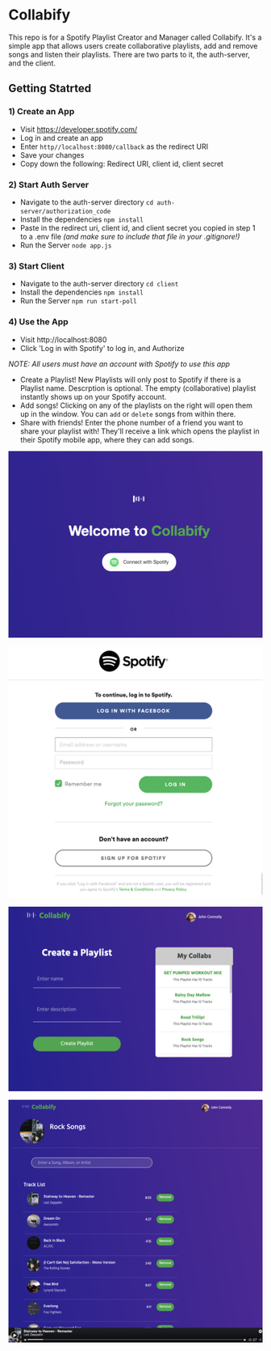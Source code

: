 # Collabify 
This repo is for a Spotify Playlist Creator and Manager called Collabify.
It's a simple app that allows users create collaborative playlists, add and remove songs and listen their playlists.
There are two parts to it, the auth-server, and the client.

## Getting Statrted

### 1) Create an App
- Visit https://developer.spotify.com/
- Log in and create an app
- Enter `http//localhost:8080/callback` as the redirect URI
- Save your changes
- Copy down the following: Redirect URI, client id, client secret


### 2)  Start Auth Server
- Navigate to the auth-server directory `cd auth-server/authorization_code`
- Install the dependencies `npm install`
- Paste in the redirect uri, client id, and client secret you copied in step 1 to a .env file *(and make sure to include that file in your .gitignore!)*
- Run the Server `node app.js`


### 3)  Start Client
- Navigate to the auth-server directory `cd client`
- Install the dependencies `npm install`
- Run the Server `npm run start-poll`

### 4)  Use the App
- Visit http://localhost:8080
- Click 'Log in with Spotify' to log in, and Authorize 

*NOTE: All users must have an account with Spotify to use this app*

- Create a Playlist! New Playlists will only post to Spotify if there is a Playlist name. Descrption is optional. The empty (collaborative) playlist instantly shows up on your Spotify account.
- Add songs! Clicking on any of the playlists on the right will open them up in the window. You can `add` or `delete` songs from within there. 
- Share with friends! Enter the phone number of a friend you want to share your playlist with! They'll receive a link which opens the playlist in their Spotify mobile app, where they can add songs.


![Landing page: Clicking this button will send you to Spotify's authorization page. Giving this app permission to read your profile information (such as name, number of followers, etc) and create and edit playlists.](https://github.com/SarahMadro/Collabify-Music-App/blob/flowCheck/docs/Home%20Screen.png?raw=true)

![Landing page: Clicking this button will send you to Spotify's authorization page. Giving this app permission to read your profile information (such as name, number of followers, etc) and create and edit playlists.](https://github.com/SarahMadro/Collabify-Music-App/blob/flowCheck/docs/Spotify%20Authorization.png?raw=true)

![Main Dashboard: Create a collaborative playlist from here. Playlists made here will be collaborative by default. The component on the right is a filtered list of all your Collaborative Playlists.](https://github.com/SarahMadro/Collabify-Music-App/blob/flowCheck/docs/Main%20Dashboard.png?raw=true)

![Playlist Room: In here the user can add or delete songs. Search will return the top five results. Click on any one of them will add them to your playlist instantly.](https://github.com/SarahMadro/Collabify-Music-App/blob/flowCheck/docs/Playlist%20Details.png?raw=true)
